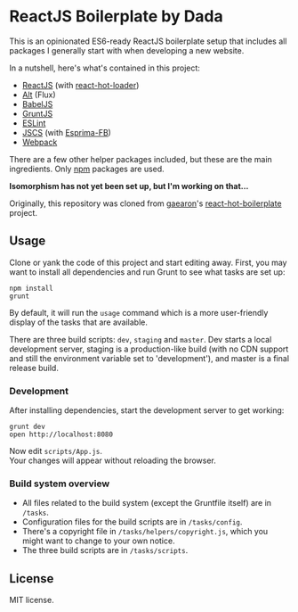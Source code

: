 ReactJS Boilerplate by Dada
===========================

This is an opinionated ES6-ready ReactJS boilerplate setup that includes all
packages I generally start with when developing a new website.

In a nutshell, here's what's contained in this project:

* [ReactJS](https://facebook.github.io/react/)
  (with [react-hot-loader](https://github.com/gaearon/react-hot-loader))
* [Alt](http://alt.js.org/) (Flux)
* [BabelJS](http://babeljs.io/)
* [GruntJS](http://gruntjs.com/)
* [ESLint](http://eslint.org/)
* [JSCS](http://jscs.info/) (with [Esprima-FB](https://www.npmjs.com/package/esprima-fb))
* [Webpack](http://webpack.github.io/)

There are a few other helper packages included, but these are the main
ingredients. Only [npm](https://www.npmjs.com/) packages are used.

**Isomorphism has not yet been set up, but I'm working on that...**

Originally, this repository was cloned from
[gaearon](https://github.com/gaearon/)'s
[react-hot-boilerplate](https://github.com/gaearon/react-hot-boilerplate)
project.


Usage
-----

Clone or yank the code of this project and start editing away. First,
you may want to install all dependencies and run Grunt to see what
tasks are set up:

```
npm install
grunt
```

By default, it will run the `usage` command which is a more user-friendly
display of the tasks that are available.

There are three build scripts: `dev`, `staging` and `master`. Dev starts a
local development server, staging is a production-like build (with no
CDN support and still the environment variable set to 'development'),
and master is a final release build.


### Development

After installing dependencies, start the development server to get working:

```
grunt dev
open http://localhost:8080
```

Now edit `scripts/App.js`.  
Your changes will appear without reloading the browser.


### Build system overview

* All files related to the build system (except the Gruntfile itself)
  are in `/tasks`.
* Configuration files for the build scripts are in `/tasks/config`.
* There's a copyright file in `/tasks/helpers/copyright.js`, which you might
  want to change to your own notice.
* The three build scripts are in `/tasks/scripts`.


License
-------

MIT license.
